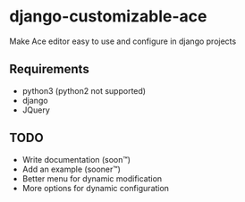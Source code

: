 # django-customizable-ace

Make Ace editor easy to use and configure in django projects

## Requirements
* python3 (python2 not supported)
* django
* JQuery

## TODO
* Write documentation (soon™)
* Add an example (sooner™)
* Better menu for dynamic modification
* More options for dynamic configuration
